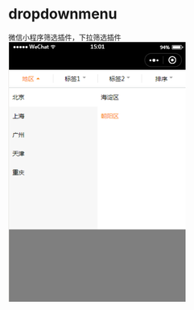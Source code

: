 # dropdownmenu
微信小程序筛选插件，下拉筛选插件
![插件截图](https://github.com/DevelopmentMan/dropdownmenu/blob/master/dropdownmenu/QQ%E6%88%AA%E5%9B%BE20180418144039.png)
